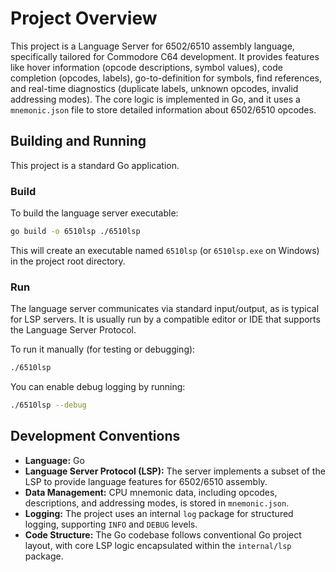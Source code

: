 # Project Overview

This project is a Language Server for 6502/6510 assembly language, specifically tailored for Commodore C64 development. It provides features like hover information (opcode descriptions, symbol values), code completion (opcodes, labels), go-to-definition for symbols, find references, and real-time diagnostics (duplicate labels, unknown opcodes, invalid addressing modes). The core logic is implemented in Go, and it uses a `mnemonic.json` file to store detailed information about 6502/6510 opcodes.

## Building and Running

This project is a standard Go application.

### Build

To build the language server executable:

```bash
go build -o 6510lsp ./6510lsp
```

This will create an executable named `6510lsp` (or `6510lsp.exe` on Windows) in the project root directory.

### Run

The language server communicates via standard input/output, as is typical for LSP servers. It is usually run by a compatible editor or IDE that supports the Language Server Protocol.

To run it manually (for testing or debugging):

```bash
./6510lsp
```

You can enable debug logging by running:

```bash
./6510lsp --debug
```

## Development Conventions

- **Language:** Go
- **Language Server Protocol (LSP):** The server implements a subset of the LSP to provide language features for 6502/6510 assembly.
- **Data Management:** CPU mnemonic data, including opcodes, descriptions, and addressing modes, is stored in `mnemonic.json`.
- **Logging:** The project uses an internal `log` package for structured logging, supporting `INFO` and `DEBUG` levels.
- **Code Structure:** The Go codebase follows conventional Go project layout, with core LSP logic encapsulated within the `internal/lsp` package.

